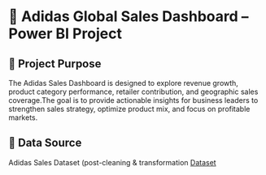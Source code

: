 # 👟 Adidas Global Sales Dashboard – Power BI Project

## 📌 Project Purpose
The Adidas Sales Dashboard is designed to explore revenue growth, product category performance, retailer contribution, and geographic sales coverage.The goal is to provide actionable insights for business leaders to strengthen sales strategy, optimize product mix, and focus on profitable markets.

## 📂 Data Source
Adidas Sales Dataset (post-cleaning & transformation <a href=""> Dataset</a>

